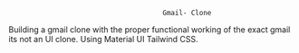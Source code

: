                                           Gmail- Clone
Building a gmail clone with the proper functional working of the exact gmail its not an UI clone. Using Material UI Tailwind CSS.                                          
